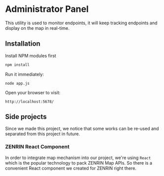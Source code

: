 # Administrator Panel

This utility is used to monitor endpoints, it will keep tracking endpoints and display on the map in real-time.

## Installation

Install NPM modules first
```bash
npm install
```

Run it immediately:
```
node app.js
```

Open your browser to visit:
```
http://localhost:5678/
```

## Side projects

Since we made this project, we notice that some works can be re-used and separated from this project in future.

### ZENRIN React Component

In order to integrate map mechanism into our project, we're using `React` which is the popular technology to pack ZENRIN Map APIs. So there is a convenient React component we created for ZENRIN right there.
